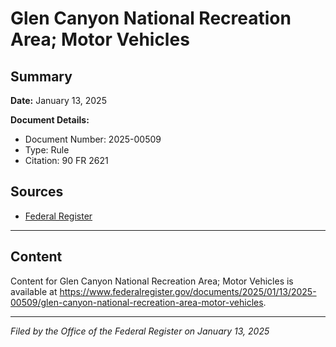 # Glen Canyon National Recreation Area; Motor Vehicles

## Summary

**Date:** January 13, 2025

**Document Details:**
- Document Number: 2025-00509
- Type: Rule
- Citation: 90 FR 2621

## Sources
- [Federal Register](https://www.federalregister.gov/documents/2025/01/13/2025-00509/glen-canyon-national-recreation-area-motor-vehicles)

---

## Content

Content for Glen Canyon National Recreation Area; Motor Vehicles is available at https://www.federalregister.gov/documents/2025/01/13/2025-00509/glen-canyon-national-recreation-area-motor-vehicles.

---

*Filed by the Office of the Federal Register on January 13, 2025*
